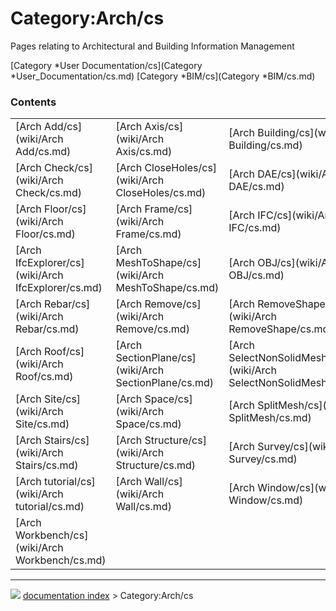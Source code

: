 # Category:Arch/cs
Pages relating to Architectural and Building Information Management

[Category   *User Documentation/cs](Category   *User_Documentation/cs.md) [Category   *BIM/cs](Category   *BIM/cs.md)

### Contents

|     |     |     |
| --- | --- | --- |
| [Arch Add/cs](wiki/Arch Add/cs.md) | [Arch Axis/cs](wiki/Arch Axis/cs.md) | [Arch Building/cs](wiki/Arch Building/cs.md) |
| [Arch Check/cs](wiki/Arch Check/cs.md) | [Arch CloseHoles/cs](wiki/Arch CloseHoles/cs.md) | [Arch DAE/cs](wiki/Arch DAE/cs.md) |
| [Arch Floor/cs](wiki/Arch Floor/cs.md) | [Arch Frame/cs](wiki/Arch Frame/cs.md) | [Arch IFC/cs](wiki/Arch IFC/cs.md) |
| [Arch IfcExplorer/cs](wiki/Arch IfcExplorer/cs.md) | [Arch MeshToShape/cs](wiki/Arch MeshToShape/cs.md) | [Arch OBJ/cs](wiki/Arch OBJ/cs.md) |
| [Arch Rebar/cs](wiki/Arch Rebar/cs.md) | [Arch Remove/cs](wiki/Arch Remove/cs.md) | [Arch RemoveShape/cs](wiki/Arch RemoveShape/cs.md) |
| [Arch Roof/cs](wiki/Arch Roof/cs.md) | [Arch SectionPlane/cs](wiki/Arch SectionPlane/cs.md) | [Arch SelectNonSolidMeshes/cs](wiki/Arch SelectNonSolidMeshes/cs.md) |
| [Arch Site/cs](wiki/Arch Site/cs.md) | [Arch Space/cs](wiki/Arch Space/cs.md) | [Arch SplitMesh/cs](wiki/Arch SplitMesh/cs.md) |
| [Arch Stairs/cs](wiki/Arch Stairs/cs.md) | [Arch Structure/cs](wiki/Arch Structure/cs.md) | [Arch Survey/cs](wiki/Arch Survey/cs.md) |
| [Arch tutorial/cs](wiki/Arch tutorial/cs.md) | [Arch Wall/cs](wiki/Arch Wall/cs.md) | [Arch Window/cs](wiki/Arch Window/cs.md) |
| [Arch Workbench/cs](wiki/Arch Workbench/cs.md) |



---
![](images/Right_arrow.png) [documentation index](../README.md) > Category:Arch/cs
